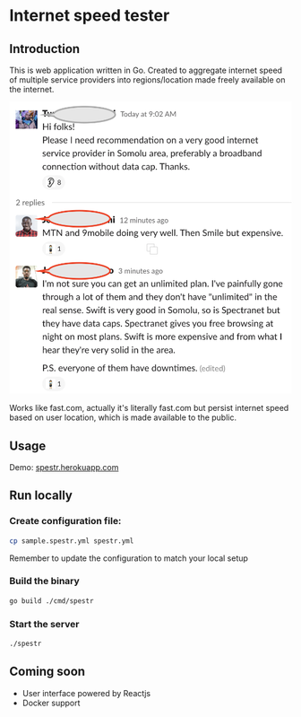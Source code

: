 # Internet speed tester

## Introduction

This is web application written in Go. Created to aggregate internet speed of multiple service providers into regions/location made freely available on the internet.

![Why I created this](image.png)

Works like fast.com, actually it's literally fast.com but persist internet speed based on user location, which is made available to the public.

## Usage

Demo: [spestr.herokuapp.com](https://spestr.herokuapp.com)

## Run locally

### Create configuration file:

```bash
cp sample.spestr.yml spestr.yml
```

Remember to update the configuration to match your local setup

### Build the binary

```bash
go build ./cmd/spestr
```

### Start the server

```bash
./spestr
```

## Coming soon

- User interface powered by Reactjs
- Docker support
